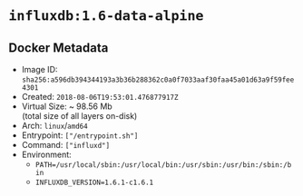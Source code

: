 # `influxdb:1.6-data-alpine`

## Docker Metadata

- Image ID: `sha256:a596db394344193a3b36b288362c0a0f7033aaf30faa45a01d63a9f59fee4301`
- Created: `2018-08-06T19:53:01.476877917Z`
- Virtual Size: ~ 98.56 Mb  
  (total size of all layers on-disk)
- Arch: `linux`/`amd64`
- Entrypoint: `["/entrypoint.sh"]`
- Command: `["influxd"]`
- Environment:
  - `PATH=/usr/local/sbin:/usr/local/bin:/usr/sbin:/usr/bin:/sbin:/bin`
  - `INFLUXDB_VERSION=1.6.1-c1.6.1`

